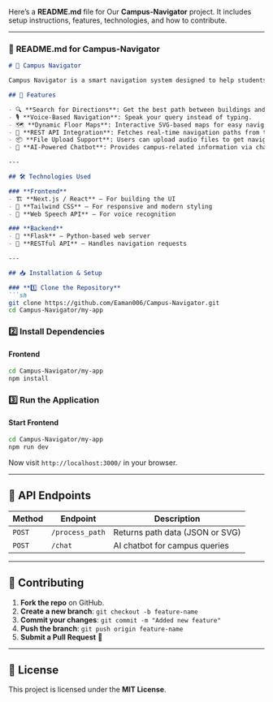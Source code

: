Here’s a **README.md** file for Our **Campus-Navigator** project. It includes setup instructions, features, technologies, and how to contribute.  

---

### 📌 **README.md for Campus-Navigator**  

```md
# 🏫 Campus Navigator

Campus Navigator is a smart navigation system designed to help students, faculty, and visitors find the shortest and most efficient paths within a campus. It supports both **text-based and voice-based navigation** and can generate **visual path maps** using SVGs.

## 🚀 Features

- 🔍 **Search for Directions**: Get the best path between buildings and rooms.
- 🎙️ **Voice-Based Navigation**: Speak your query instead of typing.
- 🗺️ **Dynamic Floor Maps**: Interactive SVG-based maps for easy navigation.
- 📡 **REST API Integration**: Fetches real-time navigation paths from the backend.
- 📦 **File Upload Support**: Users can upload audio files to get navigation results.
- 💬 **AI-Powered Chatbot**: Provides campus-related information via chat.

---

## 🛠️ Technologies Used

### **Frontend**
- 🏗 **Next.js / React** – For building the UI
- 🎨 **Tailwind CSS** – For responsive and modern styling
- 🎤 **Web Speech API** – For voice recognition

### **Backend**
- 🐍 **Flask** – Python-based web server
- 🔄 **RESTful API** – Handles navigation requests

---

## 📥 Installation & Setup

### **1️⃣ Clone the Repository**
```sh
git clone https://github.com/Eaman006/Campus-Navigator.git
cd Campus-Navigator/my-app
```

### **2️⃣ Install Dependencies**
#### **Frontend**
```sh
cd Campus-Navigator/my-app
npm install
```

### **3️⃣ Run the Application**

#### **Start Frontend**
```sh
cd Campus-Navigator/my-app
npm run dev
```
Now visit `http://localhost:3000/` in your browser.

---

## 📝 API Endpoints

| Method | Endpoint         | Description                  |
|--------|-----------------|------------------------------|
| `POST` | `/process_path` | Returns path data (JSON or SVG) |
| `POST` | `/chat`         | AI chatbot for campus queries |

---

## 🤝 Contributing

1. **Fork the repo** on GitHub.
2. **Create a new branch**: `git checkout -b feature-name`
3. **Commit your changes**: `git commit -m "Added new feature"`
4. **Push the branch**: `git push origin feature-name`
5. **Submit a Pull Request** 🚀


---

## 📜 License

This project is licensed under the **MIT License**.
```
